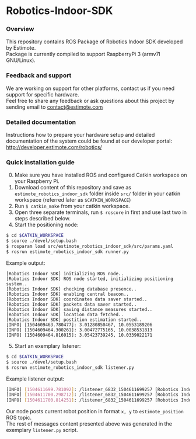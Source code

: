 # Robotics-Indoor-SDK

### Overview
This repository contains ROS Package of Robotics Indoor SDK developed by Estimote.
</br>Package is currently compiled to support RaspberryPi 3 (armv7l GNU/Linux).

### Feedback and support
We are working on support for other platforms, contact us if you need support for specific hardware.
</br>Feel free to share any feedback or ask questions about this project by sending email to contact@estimote.com

### Detailed documentation
Instructions how to prepare your hardware setup and
detailed documentation of the system could be found at our developer portal: http://developer.estimote.com/robotics/

### Quick installation guide
0. Make sure you have installed ROS and configured Catkin workspace on your Raspberry Pi.
1. Download content of this repository and save as `estimote_robotics_indoor_sdk` folder inside `src/` folder in your catkin workspace (referred later as `$CATKIN_WORKSPACE`)
2. Run `$ catkin_make` from your catkin workspace.
3. Open three separate terminals, run `$ roscore` in first and use last two in steps described below.
4. Start the positioning node:
```sh
$ cd $CATKIN_WORKSPACE
$ source ./devel/setup.bash
$ rosparam load src/estimote_robotics_indoor_sdk/src/params.yaml
$ rosrun estimote_robotics_indoor_sdk runner.py
```
Example output:
```
[Robotics Indoor SDK] initializing ROS node..
[Robotics Indoor SDK] ROS node started, initializing positioning system..
[Robotics Indoor SDK] checking database presence..
[Robotics Indoor SDK] enabling central beacon..
[Robotics Indoor SDK] coordinates data saver started..
[Robotics Indoor SDK] packets data saver started..
[Robotics Indoor SDK] saving distance measures started..
[Robotics Indoor SDK] location data fetched..
[Robotics Indoor SDK] postition estimation started..
[INFO] [1504609463.780477]: 3.01280850467, 10.0553189206
[INFO] [1504609464.300261]: 3.00472775165, 10.0038531813
[INFO] [1504609464.816015]: 3.05423739245, 10.0339022171
```

5. Start an exemplary listener:
```sh
$ cd $CATKIN_WORKSPACE
$ source ./devel/setup.bash
$ rosrun estimote_robotics_indoor_sdk listener.py
```

Example listener output:
```sh
[INFO] [1504611699.781092]: /listener_6832_1504611699257 [Robotics Indoor SDK] x, y = 3.01280850467, 10.0553189206
[INFO] [1504611700.298712]: /listener_6832_1504611699257 [Robotics Indoor SDK] x, y = 3.00472775165, 10.0038531813
[INFO] [1504611700.814251]: /listener_6832_1504611699257 [Robotics Indoor SDK] x, y = 3.05423739245, 10.0339022171
```

Our node posts current robot position in format `x, y` to `estimote_position` ROS topic.
<br/>The rest of messages content presented above was generated in the exemplary `listener.py` script.
